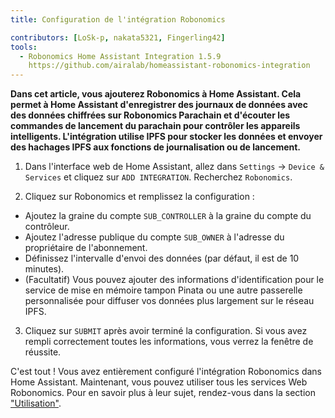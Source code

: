 ```yaml
---
title: Configuration de l'intégration Robonomics

contributors: [LoSk-p, nakata5321, Fingerling42]
tools:
  - Robonomics Home Assistant Integration 1.5.9
    https://github.com/airalab/homeassistant-robonomics-integration
---
```


**Dans cet article, vous ajouterez Robonomics à Home Assistant. Cela permet à Home Assistant d'enregistrer des journaux de données avec des données chiffrées sur Robonomics Parachain et d'écouter les commandes de lancement du parachain pour contrôler les appareils intelligents. L'intégration utilise IPFS pour stocker les données et envoyer des hachages IPFS aux fonctions de journalisation ou de lancement.**

<robo-wiki-video autoplay loop controls :videos="[{src: 'QmQp66J943zbF6iFdkKQpBikSbm9jV9La25bivKd7cz6fD', type:'mp4'}]" />

1. Dans l'interface web de Home Assistant, allez dans `Settings` -> `Device & Services`  et cliquez sur `ADD INTEGRATION`. Recherchez `Robonomics`.

2. Cliquez sur Robonomics et remplissez la configuration : 

- Ajoutez la graine du compte `SUB_CONTROLLER` à la graine du compte du contrôleur.
- Ajoutez l'adresse publique du compte `SUB_OWNER` à l'adresse du propriétaire de l'abonnement.
- Définissez l'intervalle d'envoi des données (par défaut, il est de 10 minutes).
- (Facultatif) Vous pouvez ajouter des informations d'identification pour le service de mise en mémoire tampon Pinata ou une autre passerelle personnalisée pour diffuser vos données plus largement sur le réseau IPFS.

3. Cliquez sur `SUBMIT` après avoir terminé la configuration. Si vous avez rempli correctement toutes les informations, vous verrez la fenêtre de réussite.

C'est tout ! Vous avez entièrement configuré l'intégration Robonomics dans Home Assistant. Maintenant, vous pouvez utiliser tous les 
services Web Robonomics. Pour en savoir plus à leur sujet, rendez-vous dans la section ["Utilisation"](/docs/global-administration).
